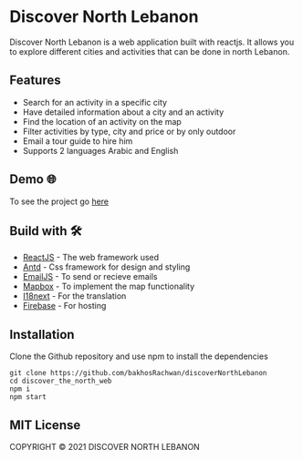 # Discover North Lebanon

Discover North Lebanon is a web application built with reactjs. It allows you to explore different cities and activities that can be done in north Lebanon.

## Features 
- Search for an activity in a specific city
- Have detailed information about a city and an activity
- Find the location of an activity on the map
- Filter activities by type, city and price or by only outdoor
- Email a tour guide to hire him
- Supports 2 languages Arabic and English

## Demo :globe_with_meridians:

To see the project go [here](https://discover-north-lebanon-450b7.web.app/)

## Build with :hammer_and_wrench:

- [ReactJS](https://reactjs.org/) - The web framework used
- [Antd](https://ant.design/) - Css framework for design and styling
- [EmailJS](https://www.emailjs.com/) - To send or recieve emails
- [Mapbox](https://www.mapbox.com/) - To implement the map functionality
- [I18next](https://www.i18next.com/) - For the translation
- [Firebase](https://firebase.google.com/) - For hosting

## Installation

Clone the Github repository and use npm to install the dependencies

```
git clone https://github.com/bakhosRachwan/discoverNorthLebanon
cd discover_the_north_web
npm i
npm start
```

## MIT License

COPYRIGHT © 2021 DISCOVER NORTH LEBANON
